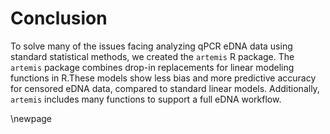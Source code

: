 # Conclusion

To solve many of the issues facing analyzing qPCR eDNA data using
standard statistical methods, we created the `artemis` R package. The
`artemis` package combines drop-in replacements for linear modeling
functions in R.These models show less bias and more predictive
accuracy for censored eDNA data, compared to standard linear models.
Additionally, `artemis` includes many functions to support a full eDNA
workflow. 

\newpage
